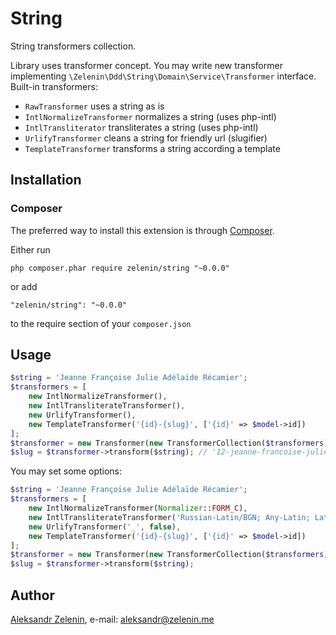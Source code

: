 # String

String transformers collection.

Library uses transformer concept. You may write new transformer implementing ```\Zelenin\Ddd\String\Domain\Service\Transformer``` interface.
Built-in transformers:
- ```RawTransformer``` uses a string as is
- ```IntlNormalizeTransformer``` normalizes a string (uses php-intl)
- ```IntlTransliterator``` transliterates a string (uses php-intl)
- ```UrlifyTransformer``` cleans a string for friendly url (slugifier)
- ```TemplateTransformer``` transforms a string according a template

## Installation

### Composer

The preferred way to install this extension is through [Composer](http://getcomposer.org/).

Either run

```
php composer.phar require zelenin/string "~0.0.0"
```

or add

```
"zelenin/string": "~0.0.0"
```

to the require section of your ```composer.json```

## Usage

```php
$string = 'Jeanne Françoise Julie Adélaïde Récamier';
$transformers = [
	new IntlNormalizeTransformer(),
	new IntlTransliterateTransformer(),
	new UrlifyTransformer(),
	new TemplateTransformer('{id}-{slug}', ['{id}' => $model->id])
];
$transformer = new Transformer(new TransformerCollection($transformers));
$slug = $transformer->transform($string); // '12-jeanne-francoise-julie-adelaide-recamier'
```

You may set some options:

```php
$string = 'Jeanne Françoise Julie Adélaïde Récamier';
$transformers = [
	new IntlNormalizeTransformer(Normalizer::FORM_C),
	new IntlTransliterateTransformer('Russian-Latin/BGN; Any-Latin; Latin-ASCII; NFD; [:Nonspacing Mark:] Remove; NFKC;'),
	new UrlifyTransformer('_', false),
	new TemplateTransformer('{id}-{slug}', ['{id}' => $model->id])
];
$transformer = new Transformer(new TransformerCollection($transformers));
$slug = $transformer->transform($string);
```

## Author

[Aleksandr Zelenin](https://github.com/zelenin/), e-mail: [aleksandr@zelenin.me](mailto:aleksandr@zelenin.me)
